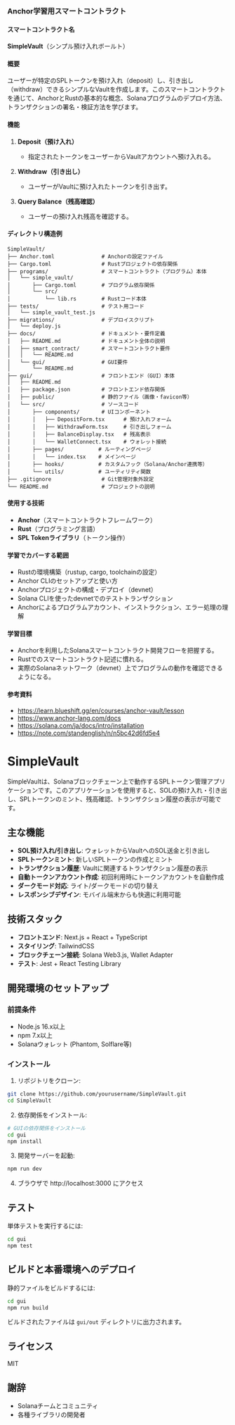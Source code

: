 ### Anchor学習用スマートコントラクト

#### スマートコントラクト名

**SimpleVault**（シンプル預け入れボールト）

#### 概要

ユーザーが特定のSPLトークンを預け入れ（deposit）し、引き出し（withdraw）できるシンプルなVaultを作成します。このスマートコントラクトを通じて、AnchorとRustの基本的な概念、Solanaプログラムのデプロイ方法、トランザクションの署名・検証方法を学びます。

#### 機能

1. **Deposit（預け入れ）**

   * 指定されたトークンをユーザーからVaultアカウントへ預け入れる。

2. **Withdraw（引き出し）**

   * ユーザーがVaultに預け入れたトークンを引き出す。

3. **Query Balance（残高確認）**

   * ユーザーの預け入れ残高を確認する。

#### ディレクトリ構造例

```
SimpleVault/
├── Anchor.toml               # Anchorの設定ファイル
├── Cargo.toml                # Rustプロジェクトの依存関係
├── programs/                 # スマートコントラクト（プログラム）本体
│   └── simple_vault/
│       ├── Cargo.toml        # プログラム依存関係
│       └── src/
│           └── lib.rs        # Rustコード本体
├── tests/                    # テスト用コード
│   └── simple_vault_test.js
├── migrations/               # デプロイスクリプト
│   └── deploy.js
├── docs/                     # ドキュメント・要件定義
│   ├── README.md             # ドキュメント全体の説明
│   ├── smart_contract/       # スマートコントラクト要件
│   │   └── README.md
│   └── gui/                  # GUI要件
│       └── README.md
├── gui/                      # フロントエンド（GUI）本体
│   ├── README.md
│   ├── package.json          # フロントエンド依存関係
│   ├── public/               # 静的ファイル（画像・favicon等）
│   └── src/                  # ソースコード
│       ├── components/       # UIコンポーネント
│       │   ├── DepositForm.tsx      # 預け入れフォーム
│       │   ├── WithdrawForm.tsx     # 引き出しフォーム
│       │   ├── BalanceDisplay.tsx   # 残高表示
│       │   └── WalletConnect.tsx    # ウォレット接続
│       ├── pages/           # ルーティングページ
│       │   └── index.tsx    # メインページ
│       ├── hooks/           # カスタムフック（Solana/Anchor連携等）
│       └── utils/           # ユーティリティ関数
├── .gitignore                # Git管理対象外設定
└── README.md                 # プロジェクトの説明
```

#### 使用する技術

* **Anchor**（スマートコントラクトフレームワーク）
* **Rust**（プログラミング言語）
* **SPL Tokenライブラリ**（トークン操作）

#### 学習でカバーする範囲

* Rustの環境構築（rustup, cargo, toolchainの設定）
* Anchor CLIのセットアップと使い方
* Anchorプロジェクトの構成・デプロイ（devnet）
* Solana CLIを使ったdevnetでのテストトランザクション
* Anchorによるプログラムアカウント、インストラクション、エラー処理の理解

#### 学習目標

* Anchorを利用したSolanaスマートコントラクト開発フローを把握する。
* Rustでのスマートコントラクト記述に慣れる。
* 実際のSolanaネットワーク（devnet）上でプログラムの動作を確認できるようになる。

#### 参考資料
- https://learn.blueshift.gg/en/courses/anchor-vault/lesson
- https://www.anchor-lang.com/docs
- https://solana.com/ja/docs/intro/installation
- https://note.com/standenglish/n/n5bc42d6fd5e4

# SimpleVault

SimpleVaultは、Solanaブロックチェーン上で動作するSPLトークン管理アプリケーションです。このアプリケーションを使用すると、SOLの預け入れ・引き出し、SPLトークンのミント、残高確認、トランザクション履歴の表示が可能です。

## 主な機能

- **SOL預け入れ/引き出し**: ウォレットからVaultへのSOL送金と引き出し
- **SPLトークンミント**: 新しいSPLトークンの作成とミント
- **トランザクション履歴**: Vaultに関連するトランザクション履歴の表示
- **自動トークンアカウント作成**: 初回利用時にトークンアカウントを自動作成
- **ダークモード対応**: ライト/ダークモードの切り替え
- **レスポンシブデザイン**: モバイル端末からも快適に利用可能

## 技術スタック

- **フロントエンド**: Next.js + React + TypeScript
- **スタイリング**: TailwindCSS
- **ブロックチェーン接続**: Solana Web3.js, Wallet Adapter
- **テスト**: Jest + React Testing Library

## 開発環境のセットアップ

### 前提条件

- Node.js 16.x以上
- npm 7.x以上
- Solanaウォレット (Phantom, Solflare等)

### インストール

1. リポジトリをクローン:
```bash
git clone https://github.com/yourusername/SimpleVault.git
cd SimpleVault
```

2. 依存関係をインストール:
```bash
# GUIの依存関係をインストール
cd gui
npm install
```

3. 開発サーバーを起動:
```bash
npm run dev
```

4. ブラウザで http://localhost:3000 にアクセス

## テスト

単体テストを実行するには:

```bash
cd gui
npm test
```

## ビルドと本番環境へのデプロイ

静的ファイルをビルドするには:

```bash
cd gui
npm run build
```

ビルドされたファイルは `gui/out` ディレクトリに出力されます。

## ライセンス

MIT

## 謝辞

- Solanaチームとコミュニティ
- 各種ライブラリの開発者
